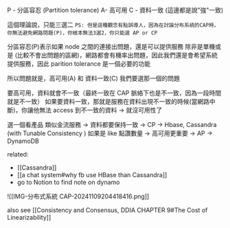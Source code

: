 
P - 分區容忍 (Partition tolerance)
A-  高可用
C - 資料一致 (這邊都是說"強"一致)

這個理論說，只能三選二
`PS: 但是這種觀念有點誤導人，因為在討論分布系統的CAP時，你無法避免網路問題(P)，你根本無法3選2，你只能選 AP or CP`

分區容忍(P)表示如果 node 之間的連接出問題，還是可以提供服務
除非是單機或是 (比較不會出問題的區網)，網路都會有機率出問題，因此我們還是會希望系統提供服務，因此 parition tolerance 是一個必要的功能


所以問題就是，高可用(A) 和 資料一致(C) 我們要選那一個的問題

要高可用，資料就會不一致（最終一致在 CAP 脈絡下也是不一致，因為一段時間就是不一致）
如果要資料一致，那就是服務在資料出現不一致的時候(當網路中斷)，你讓他無法 access 到不一致的資料 -> 就沒可用性了

選一個看產品
類似金流服務 -> 資料都要保持一致 ->  CP -> Hbase, Cassandra (with Tunable Consistency )
如果是 like 點讚數量 -> 高可用更重要  -> AP -> DynamoDB



related:
- [[Cassandra]]
- [[a chat system#why fb use HBase than Cassandra]]
- go to Notion to find note on dynamo


![[IMG-分布式系統 CAP-20241109204418416.png]]

also see [[Consistency and Consensus, DDIA CHAPTER 9#The Cost of Linearizability]]



